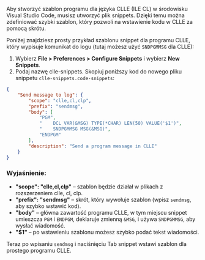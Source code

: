 Aby stworzyć szablon programu dla języka CLLE (ILE CL) w środowisku Visual Studio Code, musisz utworzyć plik snippets. Dzięki temu można zdefiniować szybki szablon, który pozwoli na wstawienie kodu w CLLE za pomocą skrótu.

Poniżej znajdziesz prosty przykład szablonu snippet dla programu CLLE, który wypisuje komunikat do logu (tutaj możesz użyć `SNDPGMMSG` dla CLLE):

1. Wybierz **File > Preferences > Configure Snippets** i wybierz **New Snippets**.
2. Podaj nazwę clle-snippets. Skopiuj poniższy kod do nowego pliku snippetu `clle-snippets.code-snippets`:

```json
{
	"Send message to log": {
		"scope": "clle,cl,clp",
		"prefix": "sendmsg",
		"body": [
			"PGM",
			"    DCL VAR(&MSG) TYPE(*CHAR) LEN(50) VALUE('$1')",
			"    SNDPGMMSG MSG(&MSG)",
			"ENDPGM"
		],
		"description": "Send a program message in CLLE"
	}
}
```

### Wyjaśnienie:
- **"scope": "clle,cl,clp"** – szablon będzie działał w plikach z rozszerzeniem clle, cl, clp.
- **"prefix": "sendmsg"** – skrót, który wywołuje szablon (wpisz `sendmsg`, aby szybko wstawić kod).
- **"body"** – główna zawartość programu CLLE, w tym miejscu snippet umieszcza `PGM` i `ENDPGM`, deklaruje zmienną `&MSG`, i używa `SNDPGMMSG`, aby wysłać wiadomość.
- **"$1"** – po wstawieniu szablonu możesz szybko podać tekst wiadomości.

Teraz po wpisaniu `sendmsg` i naciśnięciu Tab snippet wstawi szablon dla prostego programu CLLE.